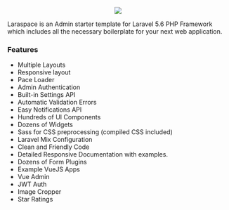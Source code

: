 <p align="center"><img src="https://res.cloudinary.com/bytefury/image/upload/v1545225776/laraspace-logo_cvcsex.png"></p>

Laraspace is an Admin starter template for Laravel 5.6 PHP Framework which includes all the necessary boilerplate for your next web application.

### Features
- Multiple Layouts
- Responsive layout
- Pace Loader
- Admin Authentication
- Built-in Settings API
- Automatic Validation Errors
- Easy Notifications API
- Hundreds of UI Components
- Dozens of Widgets
- Sass for CSS preprocessing (compiled CSS included)
- Laravel Mix Configuration
- Clean and Friendly Code
- Detailed Responsive Documentation with examples.
- Dozens of Form Plugins
- Example VueJS Apps
- Vue Admin
- JWT Auth
- Image Cropper
- Star Ratings
